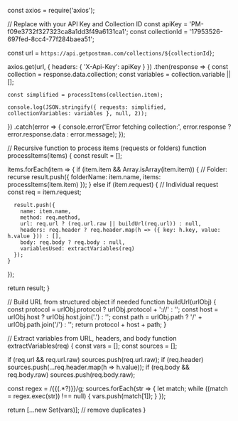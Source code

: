 const axios = require('axios');

// Replace with your API Key and Collection ID
const apiKey = 'PM-f09e3732f327323ca8a1dd3f49a6131ca1';
const collectionId = '17953526-697fed-8cc4-77f284baea51';

const url = `https://api.getpostman.com/collections/${collectionId}`;

axios.get(url, { headers: { 'X-Api-Key': apiKey } })
  .then(response => {
    const collection = response.data.collection;
    const variables = collection.variable || [];

    const simplified = processItems(collection.item);

    console.log(JSON.stringify({ requests: simplified, collectionVariables: variables }, null, 2));
  })
  .catch(error => {
    console.error('Error fetching collection:', error.response ? error.response.data : error.message);
  });

// Recursive function to process items (requests or folders)
function processItems(items) {
  const result = [];

  items.forEach(item => {
    if (item.item && Array.isArray(item.item)) {
      // Folder: recurse
      result.push({
        folderName: item.name,
        items: processItems(item.item)
      });
    } else if (item.request) {
      // Individual request
      const req = item.request;

      result.push({
        name: item.name,
        method: req.method,
        url: req.url ? (req.url.raw || buildUrl(req.url)) : null,
        headers: req.header ? req.header.map(h => ({ key: h.key, value: h.value })) : [],
        body: req.body ? req.body : null,
        variablesUsed: extractVariables(req)
      });
    }
  });

  return result;
}

// Build URL from structured object if needed
function buildUrl(urlObj) {
  const protocol = urlObj.protocol ? urlObj.protocol + '://' : '';
  const host = urlObj.host ? urlObj.host.join('.') : '';
  const path = urlObj.path ? '/' + urlObj.path.join('/') : '';
  return protocol + host + path;
}

// Extract variables from URL, headers, and body
function extractVariables(req) {
  const vars = [];
  const sources = [];

  if (req.url && req.url.raw) sources.push(req.url.raw);
  if (req.header) sources.push(...req.header.map(h => h.value));
  if (req.body && req.body.raw) sources.push(req.body.raw);

  const regex = /{{(.*?)}}/g;
  sources.forEach(str => {
    let match;
    while ((match = regex.exec(str)) !== null) {
      vars.push(match[1]);
    }
  });

  return [...new Set(vars)]; // remove duplicates
}
